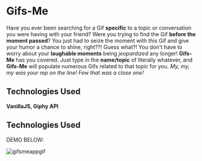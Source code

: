 # Gifs-Me
Have you ever been searching for a Gif <strong>specific</strong> to a topic or conversation you were having with your friend? Were you trying to find the Gif <strong>before the moment passed</strong>? You just had to seize the moment with this Gif and give your humor a chance to shine, right??! Guess what?! You don't have to worry about your <strong>laughable moments</strong> being <em>jeopardized</em> any longer! <strong>Gifs-Me</strong> has you covered. Just type in the <strong>name/topic</strong> of literally whatever, and <strong>Gifs-Me</strong> will populate numerous Gifs related to that topic for you. <em>My, my, my was your rep on the line! Few that was a close one!</em>

## Technologies Used
<strong>VanillaJS, Giphy API</strong>

## Technologies Used
DEMO BELOW:

![gifsmeappgif](https://user-images.githubusercontent.com/24254780/30143583-9f642a74-9354-11e7-9436-1c42467694a1.gif)
